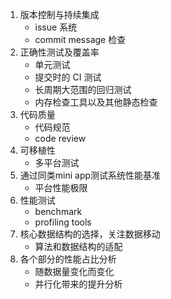 1. 版本控制与持续集成
    * issue 系统
    * commit message 检查
2. 正确性测试及覆盖率
    * 单元测试
    * 提交时的 CI 测试
    * 长周期大范围的回归测试
    * 内存检查工具以及其他静态检查
3. 代码质量
    * 代码规范
    * code review
4. 可移植性
    * 多平台测试
5. 通过同类mini app测试系统性能基准
    * 平台性能极限
6. 性能测试
   * benchmark
   * profiling tools
7. 核心数据结构的选择，关注数据移动
   * 算法和数据结构的适配
8. 各个部分的性能占比分析
   * 随数据量变化而变化
   * 并行化带来的提升分析
